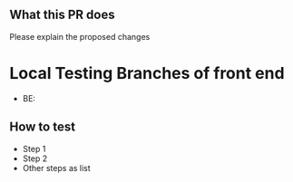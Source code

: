 ## What this PR does

Please explain the proposed changes

# Local Testing Branches of front end

- BE:

## How to test

- Step 1
- Step 2
- Other steps as list
